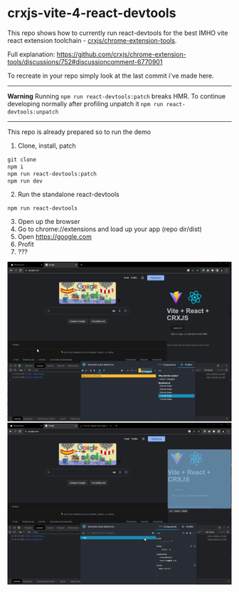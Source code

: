 # crxjs-vite-4-react-devtools

This repo shows how to currently run react-devtools for the best IMHO vite react extension toolchain - [crxjs/chrome-extension-tools](https://github.com/crxjs/chrome-extension-tools).

Full explanation: https://github.com/crxjs/chrome-extension-tools/discussions/752#discussioncomment-6770901

To recreate in your repo simply look at the last commit i've made here.

---

**Warning** Running `npm run react-devtools:patch` breaks HMR. To continue developing normally after profiling unpatch it `npm run react-devtools:unpatch`

---

This repo is already prepared so to run the demo

1. Clone, install, patch

```shell
git clone
npm i
npm run react-devtools:patch
npm run dev
```

2. Run the standalone react-devtools

```
npm run react-devtools
```

3. Open up the browser
4. Go to chrome://extensions and load up your app (repo dir/dist)
5. Open https://google.com
6. Profit
7. ???

![demo image](./demo.png)
![demo image2](./demo2.png)
